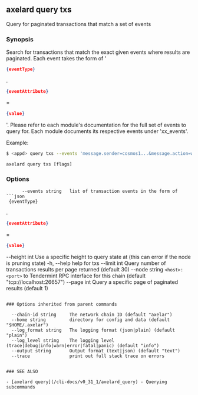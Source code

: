 ## axelard query txs

Query for paginated transactions that match a set of events

### Synopsis

Search for transactions that match the exact given events where results are paginated.
Each event takes the form of '

```json
{eventType}
```

.

```json
{eventAttribute}
```

=

```json
{value}
```

'. Please refer
to each module's documentation for the full set of events to query for. Each module
documents its respective events under 'xx_events'.

Example:

```bash
$ <appd> query txs --events 'message.sender=cosmos1...&message.action=withdraw_delegator_reward' --page 1 --limit 30
```

```
axelard query txs [flags]
```

### Options

````
      --events string   list of transaction events in the form of
```json
 {eventType}
````

.

```json
{eventAttribute}
```

=

```json
{value}

```

--height int Use a specific height to query state at (this can error if the node is pruning state)
-h, --help help for txs
--limit int Query number of transactions results per page returned (default 30)
--node string `<host>:<port>` to Tendermint RPC interface for this chain (default "tcp://localhost:26657")
--page int Query a specific page of paginated results (default 1)

```

### Options inherited from parent commands

```

      --chain-id string     The network chain ID (default "axelar")
      --home string         directory for config and data (default "$HOME/.axelar")
      --log_format string   The logging format (json|plain) (default "plain")
      --log_level string    The logging level (trace|debug|info|warn|error|fatal|panic) (default "info")
      --output string       Output format (text|json) (default "text")
      --trace               print out full stack trace on errors

```

### SEE ALSO

- [axelard query](/cli-docs/v0_31_1/axelard_query) - Querying subcommands
```

